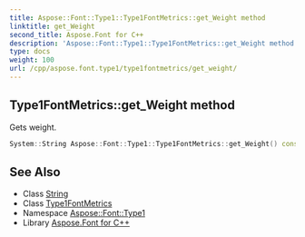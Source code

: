 ```yaml
---
title: Aspose::Font::Type1::Type1FontMetrics::get_Weight method
linktitle: get_Weight
second_title: Aspose.Font for C++
description: 'Aspose::Font::Type1::Type1FontMetrics::get_Weight method. Gets weight in C++.'
type: docs
weight: 100
url: /cpp/aspose.font.type1/type1fontmetrics/get_weight/
---
```

## Type1FontMetrics::get_Weight method


Gets weight.

```cpp
System::String Aspose::Font::Type1::Type1FontMetrics::get_Weight() const
```

## See Also

* Class [String](../../../system/string/)
* Class [Type1FontMetrics](../)
* Namespace [Aspose::Font::Type1](../../)
* Library [Aspose.Font for C++](../../../)
